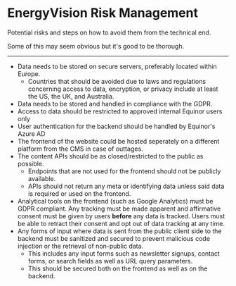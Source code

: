 # EnergyVision Risk Management

Potential risks and steps on how to avoid them from the technical end. 

Some of this may seem obvious but it's good to be thorough.

---

- Data needs to be stored on secure servers, preferably located within Europe.
  - Countries that should be avoided due to laws and regulations concerning access to data, encryption, or privacy include at
  least the US, the UK, and Australia.
- Data needs to be stored and handled in compliance with the GDPR.
- Access to data should be restricted to approved internal Equinor users only
- User authentication for the backend should be handled by Equinor's Azure AD
- The frontend of the website could be hosted seperately on a different platform from the CMS in case of outtages.
- The content APIs should be as closed/restricted to the public as possible.
  - Endpoints that are not used for the frontend should not be publicly available.
  - APIs should not return any meta or identifying data unless said data is required or used on the frontend.
- Analytical tools on the frontend (such as Google Analytics) must be GDPR compliant. Any tracking must be made apparent and
  affirmative consent must be given by users **before** any data is tracked. Users must be able to retract their consent and opt 
  out of data tracking at any time.
- Any forms of input where data is sent from the public client side to the backend must be sanitized and secured to prevent
  malicious code injection or the retrieval of non-public data.
  - This includes any input forms such as newsletter signups, contact forms, or search fields as well as URL query parameters.
  - This should be secured both on the frontend as well as on the backend.
 
